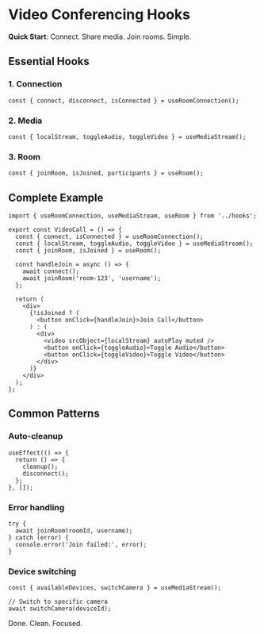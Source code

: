 # Video Conferencing Hooks

**Quick Start**: Connect. Share media. Join rooms. Simple.

## Essential Hooks

### 1. Connection

```tsx
const { connect, disconnect, isConnected } = useRoomConnection();
```

### 2. Media

```tsx
const { localStream, toggleAudio, toggleVideo } = useMediaStream();
```

### 3. Room

```tsx
const { joinRoom, isJoined, participants } = useRoom();
```

## Complete Example

```tsx
import { useRoomConnection, useMediaStream, useRoom } from '../hooks';

export const VideoCall = () => {
  const { connect, isConnected } = useRoomConnection();
  const { localStream, toggleAudio, toggleVideo } = useMediaStream();
  const { joinRoom, isJoined } = useRoom();

  const handleJoin = async () => {
    await connect();
    await joinRoom('room-123', 'username');
  };

  return (
    <div>
      {!isJoined ? (
        <button onClick={handleJoin}>Join Call</button>
      ) : (
        <div>
          <video srcObject={localStream} autoPlay muted />
          <button onClick={toggleAudio}>Toggle Audio</button>
          <button onClick={toggleVideo}>Toggle Video</button>
        </div>
      )}
    </div>
  );
};
```

## Common Patterns

### Auto-cleanup

```tsx
useEffect(() => {
  return () => {
    cleanup();
    disconnect();
  };
}, []);
```

### Error handling

```tsx
try {
  await joinRoom(roomId, username);
} catch (error) {
  console.error('Join failed:', error);
}
```

### Device switching

```tsx
const { availableDevices, switchCamera } = useMediaStream();

// Switch to specific camera
await switchCamera(deviceId);
```

Done. Clean. Focused.
